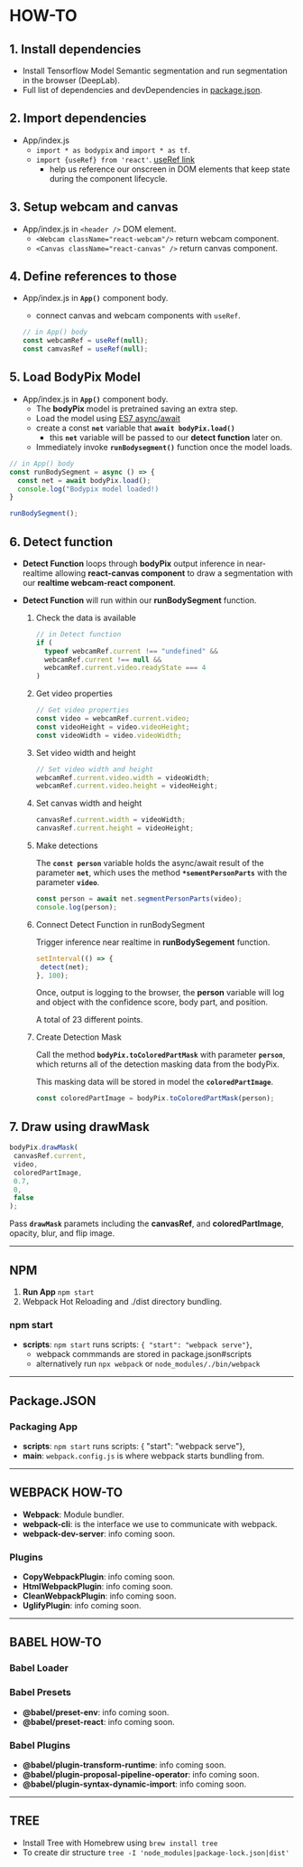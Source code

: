 # HOW-TO

## **1.** Install dependencies

- Install Tensorflow Model Semantic segmentation and run segmentation in the browser (DeepLab).
- Full list of dependencies and devDependencies in [package.json]().

## **2.** Import dependencies

- App/index.js
  - `import * as bodypix` and `import * as tf`.
  - `import {useRef} from 'react'`. [useRef link](https://reactjs.org/docs/hooks-reference.html#useref)
    - help us reference our onscreen in DOM elements that keep state during the component lifecycle.

## **3.** Setup webcam and canvas

- App/index.js in `<header />` DOM element.
  - `<Webcam className="react-webcam"/>` return webcam component.
  - `<Canvas className="react-canvas" />` return canvas component.

## **4.** Define references to those

- App/index.js in **`App()`** component body.
  - connect canvas and webcam components with `useRef`.

  ```javascript
  // in App() body
  const webcamRef = useRef(null);
  const camvasRef = useRef(null);
  ```

## **5.** Load BodyPix Model

- App/index.js in **`App()`** component body.
  - The **bodyPix** model is pretrained saving an extra step.
  - Load the model using [ES7 async/await](https://developer.mozilla.org/en-US/docs/Learn/JavaScript/Asynchronous/Async_await)
  - create a const **`net`** variable that **`await bodyPix.load()`**
    - this **`net`** variable will be passed to our **detect function** later on.
  - Immediately invoke **`runBodysegment()`** function once the model loads.

```javascript
// in App() body
const runBodySegment = async () => {
  const net = await bodyPix.load();
  console.log("Bodypix model loaded!)
}

runBodySegment();
```

## **6.** Detect function

- **Detect Function** loops through **bodyPix** output inference in near-realtime allowing **react-canvas component** to draw a segmentation with our **realtime webcam-react component**.
- **Detect Function** will run within our **runBodySegment** function.

  1. Check the data is available

     ```javascript
     // in Detect function
     if (
       typeof webcamRef.current !== "undefined" &&
       webcamRef.current !== null &&
       webcamRef.current.video.readyState === 4
     )
     ```

  2. Get video properties

     ```javascript
     // Get video properties
     const video = webcamRef.current.video;
     const videoHeight = video.videoHeight;
     const videoWidth = video.videoWidth;
     ```

  3. Set video width and height

     ```javascript
     // Set video width and height
     webcamRef.current.video.width = videoWidth;
     webcamRef.current.video.height = videoHeight;
     ```

  4. Set canvas width and height

     ```javascript
     canvasRef.current.width = videoWidth;
     canvasRef.current.height = videoHeight;
     ```

  5. Make detections

     The **`const person`** variable holds the async/await result of the parameter **`net`**, which uses the method **`*sementPersonParts`** with the parameter **`video`**.

     ```javascript
     const person = await net.segmentPersonParts(video);
     console.log(person);
     ```

  6. Connect Detect Function in runBodySegment
  
     Trigger inference near realtime in **runBodySegement** function.

     ```javascript
     setInterval(() => {
      detect(net);
     }, 100);
     ```

     Once, output is logging to the browser, the **person** variable will log and object with the confidence score, body part, and position.

     A total of 23 different points.

  7. Create Detection Mask

     Call the method **`bodyPix.toColoredPartMask`** with parameter **`person`**, which returns all of the detection masking data from the bodyPix.

     This masking data will be stored in model the **`coloredPartImage`**.

     ```javascript
     const coloredPartImage = bodyPix.toColoredPartMask(person);
     ```

## **7.** Draw using drawMask

```javascript
bodyPix.drawMask(
 canvasRef.current,
 video,
 coloredPartImage,
 0.7,
 0, 
 false
);
```

Pass **`drawMask`** paramets including the **canvasRef**, and **coloredPartImage**, opacity, blur, and flip image.

---

## NPM

1. **Run App** `npm start`
2. Webpack Hot Reloading and ./dist directory bundling.

### npm start

- **scripts**: `npm start` runs scripts: `{ "start": "webpack serve"}`,
  - webpack commmands are stored in package.json#scripts
  - alternatively run `npx webpack` or `node_modules/./bin/webpack`

---

## Package.JSON

### Packaging App

- **scripts**: `npm start` runs scripts: { "start": "webpack serve"},
- **main**: `webpack.config.js` is where webpack starts bundling from.

---

## WEBPACK HOW-TO

- **Webpack**: Module bundler.
- **webpack-cli**: is the interface we use to communicate with webpack.
- **webpack-dev-server**: info coming soon.

### Plugins

- **CopyWebpackPlugin**: info coming soon.
- **HtmlWebpackPlugin**: info coming soon.
- **CleanWebpackPlugin**: info coming soon.
- **UglifyPlugin**: info coming soon.

---

## BABEL HOW-TO

### Babel Loader

### Babel Presets

- **@babel/preset-env**: info coming soon.
- **@babel/preset-react**: info coming soon.

### Babel Plugins

- **@babel/plugin-transform-runtime**: info coming soon.
- **@babel/plugin-proposal-pipeline-operator**: info coming soon.
- **@babel/plugin-syntax-dynamic-import**: info coming soon.

---

## TREE

- Install Tree with Homebrew using `brew install tree`
- To create dir structure `tree -I 'node_modules|package-lock.json|dist'`
